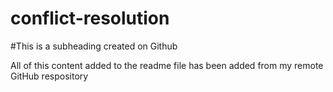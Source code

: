 # conflict-resolution

#This is a subheading created on Github

All of this content added to the readme file has been added from my remote GitHub respository
